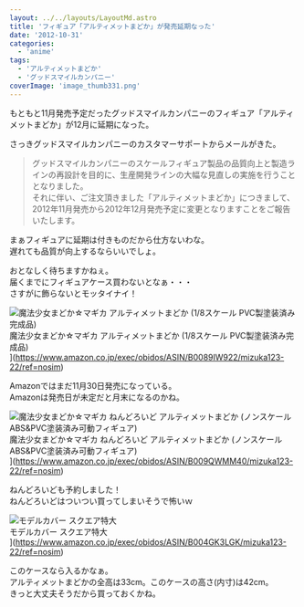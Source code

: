 ```yaml
---
layout: ../../layouts/LayoutMd.astro
title: 'フィギュア「アルティメットまどか」が発売延期なった'
date: '2012-10-31'
categories:
  - 'anime'
tags:
  - 'アルティメットまどか'
  - 'グッドスマイルカンパニー'
coverImage: 'image_thumb331.png'
---
```


もともと11月発売予定だったグッドスマイルカンパニーのフィギュア「アルティメットまどか」が12月に延期になった。

さっきグッドスマイルカンパニーのカスタマーサポートからメールがきた。

> グッドスマイルカンパニーのスケールフィギュア製品の品質向上と製造ラインの再設計を目的に、生産開発ラインの大幅な見直しの実施を行うこととなりました。  
> それに伴い、ご注文頂きました「アルティメットまどか」につきまして、  
> 2012年11月発売から2012年12月発売予定に変更となりますことをご報告いたします。

まぁフィギュアに延期は付きものだから仕方ないわな。  
遅れても品質が向上するならいいでしょ。

おとなしく待ちますかねぇ。  
届くまでにフィギュアケース買わないとなぁ・・・  
さすがに飾らないとモッタイナイ！

![魔法少女まどか☆マギカ アルティメットまどか (1/8スケール PVC製塗装済み完成品)](/archive/images/51vSYmlo35L._SL160_.jpg)  
魔法少女まどか☆マギカ アルティメットまどか (1/8スケール PVC製塗装済み完成品)  
](https://www.amazon.co.jp/exec/obidos/ASIN/B0089IW922/mizuka123-22/ref=nosim)

Amazonではまだ11月30日発売になっている。  
Amazonは発売日が未定だと月末になるのかね。

![魔法少女まどか☆マギカ ねんどろいど アルティメットまどか (ノンスケール ABS&PVC塗装済み可動フィギュア)](/archive/images/51zIXz1D%2B-L._SL160_.jpg)  
魔法少女まどか☆マギカ ねんどろいど アルティメットまどか (ノンスケール ABS&PVC塗装済み可動フィギュア)  
](https://www.amazon.co.jp/exec/obidos/ASIN/B009QWMM40/mizuka123-22/ref=nosim)

ねんどろいども予約しました！  
ねんどろいどはついつい買ってしまいそうで怖いｗ

![モデルカバー スクエア特大](/archive/images/31oOxurAEYL._SL160_.jpg)  
モデルカバー スクエア特大  
](https://www.amazon.co.jp/exec/obidos/ASIN/B004GK3LGK/mizuka123-22/ref=nosim)

このケースなら入るかなぁ。  
アルティメットまどかの全高は33cm。このケースの高さ(内寸)は42cm。  
きっと大丈夫そうだから買っておくかね。

